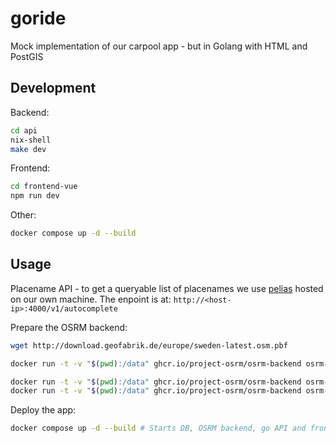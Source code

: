 # goride

Mock implementation of our carpool app - but in Golang with HTML and PostGIS

## Development

Backend:
```bash
cd api
nix-shell
make dev
```

Frontend:
```bash
cd frontend-vue
npm run dev
```

Other:
```bash
docker compose up -d --build
```

## Usage

Placename API - to get a queryable list of placenames we use [pelias](https://github.com/pelias/pelias) hosted on our own machine.
The enpoint is at:
`http://<host-ip>:4000/v1/autocomplete`

Prepare the OSRM backend:

```bash
wget http://download.geofabrik.de/europe/sweden-latest.osm.pbf

docker run -t -v "$(pwd):/data" ghcr.io/project-osrm/osrm-backend osrm-extract -p /opt/car.lua /data/sweden-latest.osm.pbf || echo "osrm-extract failed"

docker run -t -v "$(pwd):/data" ghcr.io/project-osrm/osrm-backend osrm-partition /data/sweden-latest.osrm || echo "osrm-partition failed"
docker run -t -v "$(pwd):/data" ghcr.io/project-osrm/osrm-backend osrm-customize /data/sweden-latest.osrm || echo "osrm-customize failed"
```

Deploy the app:

```bash
docker compose up -d --build # Starts DB, OSRM backend, go API and frontend
```
